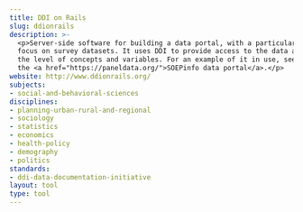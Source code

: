 ```yaml
---
title: DDI on Rails
slug: ddionrails
description: >-
  <p>Server-side software for building a data portal, with a particular
  focus on survey datasets. It uses DDI to provide access to the data at
  the level of concepts and variables. For an example of it in use, see
  the <a href="https://paneldata.org/">SOEPinfo data portal</a>.</p>
website: http://www.ddionrails.org/
subjects:
- social-and-behavioral-sciences
disciplines:
- planning-urban-rural-and-regional
- sociology
- statistics
- economics
- health-policy
- demography
- politics
standards:
- ddi-data-documentation-initiative
layout: tool
type: tool
---
```



